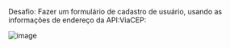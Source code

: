 Desafio: Fazer um formulário de cadastro de usuário, usando as informações de endereço da API:ViaCEP:

![image](https://github.com/cristinaajs/Desafio-14/assets/101849397/77568d34-7036-4e56-9803-e29844adeaba)
